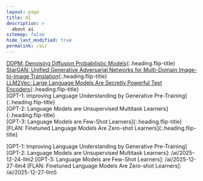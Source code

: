 ```yaml
---
layout: page
title: AI
description: >
  about ai
sitemap: false
hide_last_modified: true
permalink: /ai/
---
```


[DDPM: Denoising Diffusion Probabilistic Models]{:.heading.flip-title} \
[StarGAN: Unified Generative Adversarial Networks for Multi-Domain Image-to-Image Translation]{:.heading.flip-title} \
[LLM2Vec: Large Language Models Are Secretly Powerful Text Encoders]{:.heading.flip-title} \
[GPT-1: Improving Language Understanding by Generative Pre-Training]{:.heading.flip-title} \
[GPT-2: Language Models are Unsupervised Multitask Learners]{:.heading.flip-title} \
[GPT-3: Language Models are Few-Shot Learners]{:.heading.flip-title} \
[FLAN: Finetuned Language Models Are Zero-shot Learners]{:.heading.flip-title}

[DDPM: Denoising Diffusion Probabilistic Models]: /ai/2024-02-23-gm1
[StarGAN: Unified Generative Adversarial Networks for Multi-Domain Image-to-Image Translation]: /ai/2024-05-07-gm2
[LLM2Vec: Large Language Models Are Secretly Powerful Text Encoders]: /ai/2024-05-16-llm1
[GPT-1: Improving Language Understanding by Generative Pre-Training]
[GPT-2: Language Models are Unsupervised Multitask Learners]: /ai/2025-12-24-llm2
[GPT-3: Language Models are Few-Shot Learners]: /ai/2025-12-27-llm4
[FLAN: Finetuned Language Models Are Zero-shot Learners]: /ai/2025-12-27-llm5